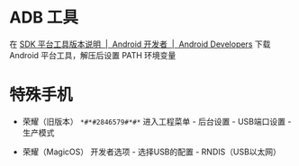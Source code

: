 # ADB 工具

在 [SDK 平台工具版本说明  |  Android 开发者  |  Android Developers](https://developer.android.com/studio/releases/platform-tools?hl=zh-cn) 下载 Android 平台工具，解压后设置 PATH 环境变量
# 特殊手机

- 荣耀（旧版本）
`*#*#2846579#*#*` 进入工程菜单 - 后台设置 - USB端口设置 - 生产模式

- 荣耀（MagicOS）
开发者选项 - 选择USB的配置 - RNDIS（USB以太网）